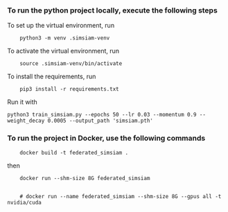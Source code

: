 ### To run the python project locally, execute the following steps

To set up the virtual environment, run
```
    python3 -m venv .simsiam-venv
```

To activate the virtual environment, run
```
    source .simsiam-venv/bin/activate
```

To install the requirements, run
```
    pip3 install -r requirements.txt
```

Run it with
```
python3 train_simsiam.py --epochs 50 --lr 0.03 --momentum 0.9 --weight_decay 0.0005 --output_path 'simsiam.pth'
```

### To run the project in Docker, use the following commands
```
    docker build -t federated_simsiam .
```
then
```
    docker run --shm-size 8G federated_simsiam


    # docker run --name federated_simsiam --shm-size 8G --gpus all -t nvidia/cuda
```

